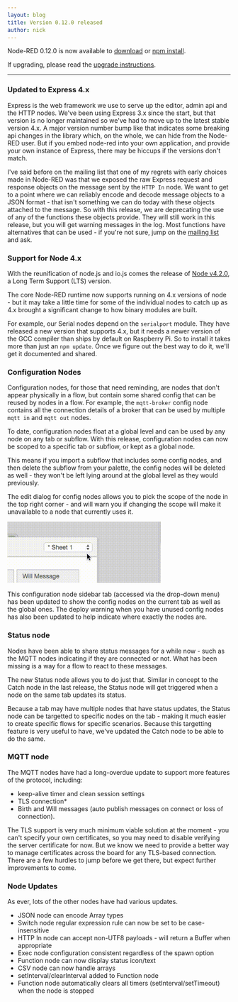 ```yaml
---
layout: blog
title: Version 0.12.0 released
author: nick
---
```


Node-RED 0.12.0 is now available to [download](https://github.com/node-red/node-red/releases/download/0.12.0/node-red-0.12.0.zip) or [npm install](https://npmjs.org/package/node-red).

If upgrading, please read the [upgrade instructions](http://nodered.org/docs/getting-started/upgrading.html).

---

### Updated to Express 4.x

Express is the web framework we use to serve up the editor, admin api and the HTTP nodes. We've been using Express 3.x since the start, but that version is no longer maintained so we've had to move up to the latest stable version 4.x. A major version number bump like that indicates some breaking api changes in the library which, on the whole, we can hide from the Node-RED user. But if you embed node-red into your own application, and provide your own instance of Express, there may be hiccups if the versions don't match.

I've said before on the mailing list that one of my regrets with early choices made in Node-RED was that we exposed the raw Express request and response objects on the message sent by the `HTTP In` node. We want to get to a point where we can reliably encode and decode message objects to a JSON format - that isn't something we can do today with these objects attached to the message. So with this release, we are deprecating the use of any of the functions these objects provide. They will still work in this release, but you will get warning messages in the log. Most functions have alternatives that can be used - if you're not sure, jump on the [mailing list](https://groups.google.com/forum/#!forum/node-red) and ask.

### Support for Node 4.x

With the reunification of node.js and io.js comes the release of [Node v4.2.0](https://nodejs.org/en/blog/release/v4.2.0/), a Long Term Support (LTS) version.

The core Node-RED runtime now supports running on 4.x versions of node - but it may take a little time for some of the individual nodes to catch up as 4.x brought a significant change to how binary modules are built.

For example, our Serial nodes depend on the `serialport` module. They have released a new version that supports 4.x, but it needs a newer version of the GCC compiler than ships by default on Raspberry Pi. So to install it takes more than just an `npm update`. Once we figure out the best way to do it, we'll get it documented and shared.


### Configuration Nodes

Configuration nodes, for those that need reminding, are nodes that don't appear physically in a flow, but contain some shared config that can be reused by nodes in a flow. For example, the `mqtt-broker` config node contains all the connection details of a broker that can be used by multiple `mqtt in` and `mqtt out` nodes.

To date, configuration nodes float at a global level and can be used by any node on any tab or subflow. With this release, configuration nodes can now be scoped to a specific tab or subflow, or kept as a global node.

This means if you import a subflow that includes some config nodes, and then delete the subflow from your palette, the config nodes will be deleted as well - they won't be left lying around at the global level as they would previously.

The edit dialog for config nodes allows you to pick the scope of the node in the top right corner - and will warn you if changing the scope will make it unavailable to a node that currently uses it.

![](/blog/content/images/2015/11/config-node-select.gif)

This configuration node sidebar tab (accessed via the drop-down menu) has been updated to show the config nodes on the current tab as well as the global ones. The deploy warning when you have unused config nodes has also been updated to help indicate where exactly the nodes are.

### Status node

Nodes have been able to share status messages for a while now - such as the MQTT nodes indicating if they are connected or not. What has been missing is a way for a flow to react to these messages.

The new Status node allows you to do just that. Similar in concept to the Catch node in the last release, the Status node will get triggered when a node on the same tab updates its status.

Because a tab may have multiple nodes that have status updates, the Status node can be targetted to specific nodes on the tab - making it much easier to create specific flows for specific scenarios. Because this targetting feature is very useful to have, we've updated the Catch node to be able to do the same.

### MQTT node

The MQTT nodes have had a long-overdue update to support more features of the protocol, including:

 - keep-alive timer and clean session settings
 - TLS connection*
 - Birth and Will messages (auto publish messages on connect or loss of connection).

The TLS support is very much minimum viable solution at the moment - you can't specify your own certificates, so you may need to disable verifying the server certificate for now. But we know we need to provide a better way to manage certificates across the board for any TLS-based connection. There are a few hurdles to jump before we get there, but expect further improvements to come.


### Node Updates

As ever, lots of the other nodes have had various updates.

- JSON node can encode Array types
- Switch node regular expression rule can now be set to be case-insensitive
- HTTP In node can accept non-UTF8 payloads - will return a Buffer when appropriate
- Exec node configuration consistent regardless of the spawn option
- Function node can now display status icon/text
- CSV node can now handle arrays
- setInterval/clearInterval added to Function node
- Function node automatically clears all timers (setInterval/setTimeout) when the node is stopped
